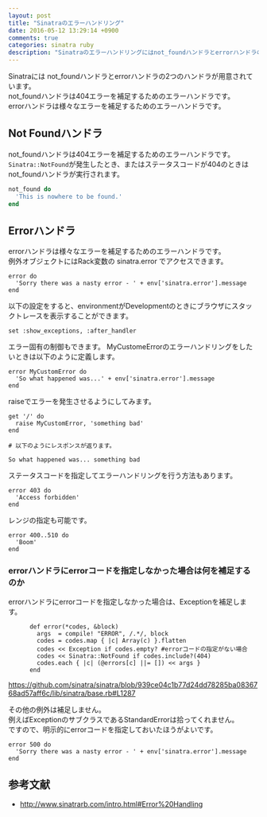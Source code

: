 ```yaml
---
layout: post
title: "Sinatraのエラーハンドリング"
date: 2016-05-12 13:29:14 +0900
comments: true
categories: sinatra ruby
description: "Sinatraのエラーハンドリングにはnot_foundハンドラとerrorハンドラの2つのハンドラが用意されています。この2つのerrorハンドラの使い方を説明します。"
---
```


Sinatraには not_foundハンドラとerrorハンドラの2つのハンドラが用意されています。  
not_foundハンドラは404エラーを補足するためのエラーハンドラです。  
errorハンドラは様々なエラーを補足するためのエラーハンドラです。  

## Not Foundハンドラ

not_foundハンドラは404エラーを補足するためのエラーハンドラです。  
`Sinatra::NotFound`が発生したとき、またはステータスコードが404のときは not_foundハンドラが実行されます。


```ruby
not_found do
  'This is nowhere to be found.'
end

```

## Errorハンドラ

errorハンドラは様々なエラーを補足するためのエラーハンドラです。  
例外オブジェクトにはRack変数の sinatra.error でアクセスできます。


```
error do
  'Sorry there was a nasty error - ' + env['sinatra.error'].message
end

```

以下の設定をすると、environmentがDevelopmentのときにブラウザにスタックトレースを表示することができます。


```
set :show_exceptions, :after_handler

```

エラー固有の制御もできます。
MyCustomeErrorのエラーハンドリングをしたいときは以下のように定義します。


```
error MyCustomError do
  'So what happened was...' + env['sinatra.error'].message
end

```

raiseでエラーを発生させるようにしてみます。


```
get '/' do
  raise MyCustomError, 'something bad'
end

# 以下のようにレスポンスが返ります。

So what happened was... something bad

```

ステータスコードを指定してエラーハンドリングを行う方法もあります。


```
error 403 do
  'Access forbidden'
end

```

レンジの指定も可能です。


```
error 400..510 do
  'Boom'
end

```

### errorハンドラにerrorコードを指定しなかった場合は何を補足するのか
errorハンドラにerrorコードを指定しなかった場合は、Exceptionを補足します。


```
      def error(*codes, &block)
        args  = compile! "ERROR", /.*/, block
        codes = codes.map { |c| Array(c) }.flatten
        codes << Exception if codes.empty? #errorコードの指定がない場合
        codes << Sinatra::NotFound if codes.include?(404)
        codes.each { |c| (@errors[c] ||= []) << args }
      end

```

https://github.com/sinatra/sinatra/blob/939ce04c1b77d24dd78285ba0836768ad57aff6c/lib/sinatra/base.rb#L1287

その他の例外は補足しません。  
例えばExceptionのサブクラスであるStandardErrorは拾ってくれません。  
ですので、明示的にerrorコードを指定しておいたほうがよいです。


```
error 500 do
  'Sorry there was a nasty error - ' + env['sinatra.error'].message
end

```

## 参考文献

- http://www.sinatrarb.com/intro.html#Error%20Handling
